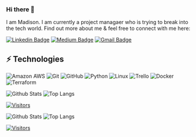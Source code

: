 ### Hi there 👋

<!-- Introduce yourself and give a brief introduction about yourself here.  Also include what tech you're interested in and what you are currently learning -->

I am Madison. I am currently a project managaer who is trying to break into the tech world. Find out more about me & feel free to connect with me here:

<!-- Replace the fields below with the information requested. Remember to remove the encapsulating <> characters. For spaces in names, use %20 (e.g. Broadus%20Palmer) -->

[![Linkedin Badge](https://img.shields.io/badge/-Madison%20Hersom-blue?style=flat-square&logo=Linkedin&logoColor=white&link=https://www.linkedin.com/in/madison-hersom//)](https://www.linkedin.com/in/madison-hersom/)
[![Medium Badge](https://img.shields.io/badge/Madison%20Hersom-12100E?style=flat-square&logo=medium&logoColor=white&link=https://medium.com/@madison.hersom)](https://medium.com/@madison.hersom)
[![Gmail Badge](https://img.shields.io/badge/-madison.hersom@gmail.com-c14438?style=flat-square&logo=Gmail&logoColor=white&link=mailto:madison.hersom@gmail.com)](mailto:madison.hersom@gmail.com)

## ⚡ Technologies

<!-- Check out the Badges folder for more badges -->

![Amazon AWS](https://img.shields.io/badge/Amazon%20AWS-232F3E?style=flat-square&logo=amazon-aws)
![Git](https://img.shields.io/badge/-Git-black?style=flat-square&logo=git)
![GitHub](https://img.shields.io/badge/-GitHub-181717?style=flat-square&logo=github)
![Python](https://img.shields.io/badge/-Python-black?style=flat-square&logo=Python)
![Linux](https://img.shields.io/badge/Linux-FCC624?style=flat-square&logo=linux&logoColor=black)
![Trello](https://img.shields.io/badge/Trello-%23026AA7.svg?style=flat-square&logo=Trello&logoColor=white)
![Docker](https://img.shields.io/badge/docker-%230db7ed.svg?style=for-the-badge&logo=docker&logoColor=white)
![Terraform](https://img.shields.io/badge/terraform-%235835CC.svg?style=for-the-badge&logo=terraform&logoColor=white)

<!-- Replace the fields below with the information requested. Remember to remove the encapsulating <> characters. -->

![Github Stats](https://github-readme-stats.vercel.app/api?username=<mhersom>&count_private=true&show_icons=true&include_all_commits=true)
![Top Langs](https://github-readme-stats.vercel.app/api/top-langs/?username=<mhersom>&hide=TeX&layout=compact)


[![Visitors](https://api.visitorbadge.io/api/visitors?path=<mhersom>%2F<mhersom>&label=VISITORS&countColor=%23263759)](https://visitorbadge.io/status?path=<mhersom>%2F<mhersom>)

<!-- Replace the fields below with the information requested. Remember to remove the encapsulating <> characters. -->

![Github Stats](https://github-readme-stats.vercel.app/api?username=LevelUpInTech&count_private=true&show_icons=true&include_all_commits=true)
![Top Langs](https://github-readme-stats.vercel.app/api/top-langs/?username=LevelUpInTech&hide=TeX&layout=compact)


[![Visitors](https://api.visitorbadge.io/api/visitors?path=LevelUpInTech%2FLevelUpInTech&label=VISITORS&countColor=%23263759)](https://visitorbadge.io/status?path=LevelUpInTech%2FLevelUpInTech)
